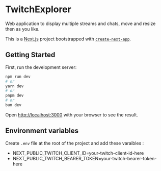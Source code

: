 # TwitchExplorer

Web application to display multiple streams and chats, move and resize then as you like.

This is a [Next.js](https://nextjs.org/) project bootstrapped with [`create-next-app`](https://github.com/vercel/next.js/tree/canary/packages/create-next-app).

## Getting Started

First, run the development server:

```bash
npm run dev
# or
yarn dev
# or
pnpm dev
# or
bun dev
```

Open [http://localhost:3000](http://localhost:3000) with your browser to see the result.

## Environment variables

Create `.env` file at the root of the project and add these varaibles : 
- NEXT_PUBLIC_TWITCH_CLIENT_ID=your-twitch-client-id-here
- NEXT_PUBLIC_TWITCH_BEARER_TOKEN=your-twitch-bearer-token-here
